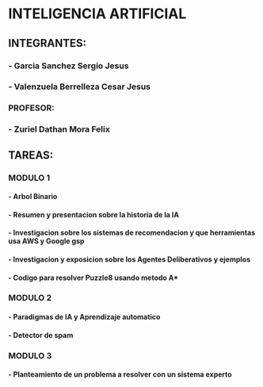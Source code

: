 # INTELIGENCIA ARTIFICIAL
## INTEGRANTES:
### - Garcia Sanchez Sergio Jesus
### - Valenzuela Berrelleza Cesar Jesus


### PROFESOR:
### - Zuriel Dathan Mora Felix


## TAREAS:
### MODULO 1
#### - Arbol Binario
#### - Resumen y presentacion sobre la historia de la IA
#### - Investigacion sobre los sistemas de recomendacion y que herramientas usa AWS y Google gsp
#### - Investigacion y exposicion sobre los Agentes Deliberativos y ejemplos
#### - Codigo para resolver Puzzle8 usando metodo A*

### MODULO 2
#### - Paradigmas de IA y Aprendizaje automatico
#### - Detector de spam

### MODULO 3
#### - Planteamiento de un problema a resolver con un sistema experto
